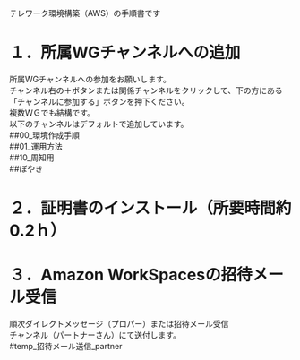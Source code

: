 テレワーク環境構築（AWS）の手順書です

# １．所属WGチャンネルへの追加
所属WGチャンネルへの参加をお願いします。
</BR>
チャンネル右の＋ボタンまたは関係チャンネルをクリックして、下の方にある
</BR>
「チャンネルに参加する」ボタンを押下ください。
</BR>
複数ＷＧでも結構です。
</BR>
以下のチャンネルはデフォルトで追加しています。
</BR>
##00_環境作成手順
</BR>
##01_運用方法
</BR>
##10_周知用
</BR>
##ぼやき

# ２．証明書のインストール（所要時間約0.2ｈ）

# ３．Amazon WorkSpacesの招待メール受信
順次ダイレクトメッセージ（プロパー）または招待メール受信
</BR>
チャンネル（パートナーさん）にて送付します。
</BR>
#temp_招待メール送信_partner

